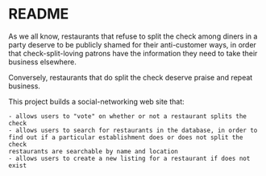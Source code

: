 # README

As we all know, restaurants that refuse to split the check among diners in a party deserve to be publicly shamed for their anti-customer ways, in order that check-split-loving patrons have the information they need to take their business elsewhere.

Conversely, restaurants that do split the check deserve praise and repeat business.

This project builds a social-networking web site that:

    - allows users to "vote" on whether or not a restaurant splits the check
    - allows users to search for restaurants in the database, in order to find out if a particular establishment does or does not split the check
    restaurants are searchable by name and location
    - allows users to create a new listing for a restaurant if does not exist

